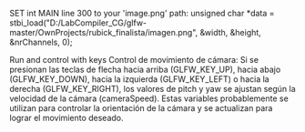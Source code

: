 SET int MAIN line 300 to your 'image.png' path:
unsigned char *data = stbi_load("D:/LabCompiler_CG/glfw-master/OwnProjects/rubick_finalista/imagen.png", &width, &height, &nrChannels, 0);


Run and control with keys
Control de movimiento de cámara: Si se presionan las teclas de flecha hacia arriba (GLFW_KEY_UP), hacia abajo (GLFW_KEY_DOWN), 
hacia la izquierda (GLFW_KEY_LEFT) o hacia la derecha (GLFW_KEY_RIGHT), los valores de pitch y yaw se ajustan según la velocidad de la cámara (cameraSpeed). 
Estas variables probablemente se utilizan para controlar la orientación de la cámara y se actualizan para lograr el movimiento deseado.
